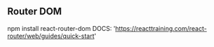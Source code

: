 ## Router DOM 

npm install react-router-dom
DOCS: 'https://reacttraining.com/react-router/web/guides/quick-start'

